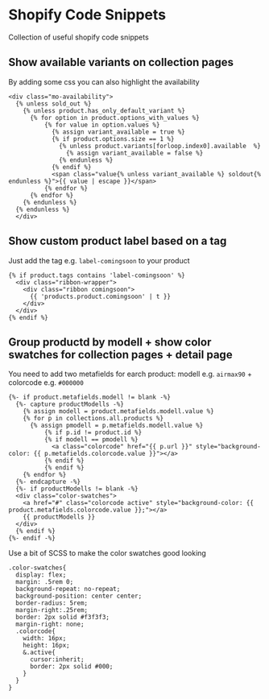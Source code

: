# Shopify Code Snippets
Collection of useful shopify code snippets

##  Show available variants on collection pages
By adding some css you can also highlight the availability

```
<div class="mo-availability">
  {% unless sold_out %}
    {% unless product.has_only_default_variant %}
      {% for option in product.options_with_values %}
          {% for value in option.values %}
            {% assign variant_available = true %}
            {% if product.options.size == 1 %}
              {% unless product.variants[forloop.index0].available  %}
                {% assign variant_available = false %}
              {% endunless %}
            {% endif %}
            <span class="value{% unless variant_available %} soldout{% endunless %}">{{ value | escape }}</span>
          {% endfor %}
      {% endfor %}
    {% endunless %}
  {% endunless %}
  </div>
```

##  Show custom product label based on a tag
Just add the tag e.g. `label-comingsoon` to your product
````
{% if product.tags contains 'label-comingsoon' %}
  <div class="ribbon-wrapper">
    <div class="ribbon comingsoon">
      {{ 'products.product.comingsoon' | t }}
    </div>
  </div>
{% endif %}
````


##  Group productd by modell + show color swatches for collection pages + detail page
You need to add two metafields for earch product: modell e.g. `airmax90` + colorcode e.g. `#000000`

````
{%- if product.metafields.modell != blank -%}
  {%- capture productModells -%}
    {% assign modell = product.metafields.modell.value %}
    {% for p in collections.all.products %}
      {% assign pmodell = p.metafields.modell.value %}
          {% if p.id != product.id %}
          {% if modell == pmodell %}
            <a class="colorcode" href="{{ p.url }}" style="background-color: {{ p.metafields.colorcode.value }}"></a>
          {% endif %}
          {% endif %}
    {% endfor %}
  {%- endcapture -%}
  {%- if productModells != blank -%}
  <div class="color-swatches">
    <a href="#" class="colorcode active" style="background-color: {{ product.metafields.colorcode.value }};"></a>
    {{ productModells }}
  </div>
  {% endif %}
{%- endif -%}
````

Use a bit of SCSS to make the color swatches good looking

```
.color-swatches{
  display: flex;
  margin: .5rem 0;
  background-repeat: no-repeat;
  background-position: center center;
  border-radius: 5rem;
  margin-right:.25rem;
  border: 2px solid #f3f3f3;
  margin-right: none;
  .colorcode{
    width: 16px;
    height: 16px;
    &.active{
      cursor:inherit;
      border: 2px solid #000;
    }
  }
}
```
